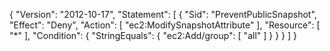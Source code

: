 {
  "Version": "2012-10-17",
  "Statement": [
    {
      "Sid": "PreventPublicSnapshot",
      "Effect": "Deny",
      "Action": [
        "ec2:ModifySnapshotAttribute"
      ],
      "Resource": [
        "*"
      ],
      "Condition": {
        "StringEquals": {
          "ec2:Add/group": [
            "all"
          ]
        }
      }
    }
  ]
}